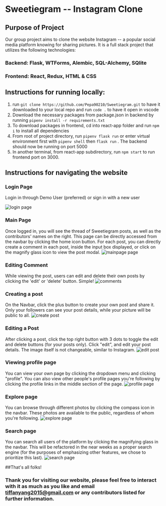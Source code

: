 # Sweetiegram -- Instagram Clone

## Purpose of Project

Our group project aims to clone the website Instagram -- a popular social media platform knowing for sharing pictures. It is a full stack project that utilizes the following technologies:

### Backend: Flask, WTForms, Alembic, SQL-Alchemy, SQlite
### Frontend: React, Redux, HTML & CSS

## Instructions for running locally:

1. run ```git clone https://github.com/Pepa90210/Sweetiegram.git``` to have it downloaded to your local repo and run ```code .``` to have it open in vscode
2. Download the necessary packages from package.json in backend by running ```pipenv install -r requirements.txt``` 
3. To download packages in frontend, cd into react-app folder and run ```npm i``` to install all dependencies
4. From root of project directory, run ```pipenv flask run``` or enter virtual environment first with ```pipenv shell``` then ```flask run``` . The backend should now be running on port 5000
5. In another terminal, from react-app subdirectory, run ```npm start``` to run frontend port on 3000.

## Instructions for navigating the website

### Login Page
Login in through Demo User (preferred) or sign in with a new user

![login page](./images/loginpage.png)

### Main Page
Once logged in, you will see the thread of Sweetiegram posts, as well as the contributors' names on the right. This page can be directly accessed from the navbar by clicking the home icon button. For each post, you can directly create a comment in each post, inside the input box displayed, or click on the magnify glass icon to view the post modal.
![mainpage page](./images/mainpage.png)

### Editing Comment
While viewing the post, users can edit and delete their own posts by clicking the 'edit' or 'delete' button. Simple!
![comments](./images/editcomment.png)

### Creating a post
On the Navbar, click the plus button to create your own post and share it. Only your followers can see your post details, while your picture will be public to all.
![create post](./images/createpost.png)

### Editing a Post
After clicking a post, click the top right button with 3 dots to toggle the edit and delete buttons (for your posts only). Click "edit", and edit your post details. The image itself is not changeable, similar to Instagram.
![edit post](./images/editpost.png)

### Viewing profile page
You can view your own page by clicking the dropdown menu and clicking "profile". You can also view other people's profile pages you're following by clicking the profile links in the middle section of the page.
![profile page](./images/followingpage.png)

### Explore page
You can browse through different photos by clicking the compass icon in the navbar. These photos are available to the public, regardless of whom you're following.
![explore page](./images/explorepage.png)

### Search page
You can search all users of the platform by clicking the magnifying glass in the navbar. This will be refactored in the near weeks as a proper search engine (for the purposes of emphasizing other features, we chose to prioritize this last). 
![search page](./images/searchpage1.png)


##That's all folks!
### Thank you for visiting our website, please feel free to interact with it as much as you like and email tiffanyang2015@gmail.com or any contributors listed for further information. 

